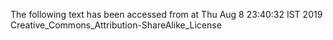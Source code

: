 The following text has been accessed from at Thu Aug 8 23:40:32 IST 2019
Creative_Commons_Attribution-ShareAlike_License
